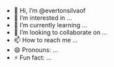 - 👋 Hi, I’m @evertonsilvaof
- 👀 I’m interested in ...
- 🌱 I’m currently learning ...
- 💞️ I’m looking to collaborate on ...
- 📫 How to reach me ...
- 😄 Pronouns: ...
- ⚡ Fun fact: ...

<!---
evertonsilvaof/evertonsilvaof is a ✨ special ✨ repository because its `README.md` (this file) appears on your GitHub profile.
You can click the Preview link to take a look at your changes.
--->

